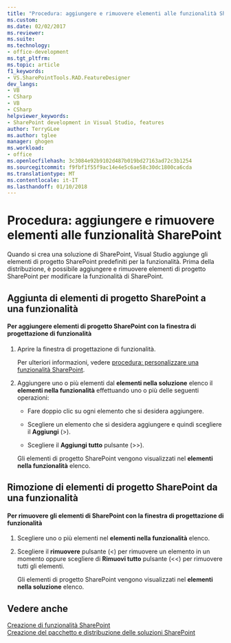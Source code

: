 ```yaml
---
title: "Procedura: aggiungere e rimuovere elementi alle funzionalità SharePoint | Documenti Microsoft"
ms.custom: 
ms.date: 02/02/2017
ms.reviewer: 
ms.suite: 
ms.technology:
- office-development
ms.tgt_pltfrm: 
ms.topic: article
f1_keywords:
- VS.SharePointTools.RAD.FeatureDesigner
dev_langs:
- VB
- CSharp
- VB
- CSharp
helpviewer_keywords:
- SharePoint development in Visual Studio, features
author: TerryGLee
ms.author: tglee
manager: ghogen
ms.workload:
- office
ms.openlocfilehash: 3c3084e92b9102d487b019bd27163ad72c3b1254
ms.sourcegitcommit: f9fbf1f55f9ac14e4e5c6ae58c30dc1800ca6cda
ms.translationtype: MT
ms.contentlocale: it-IT
ms.lasthandoff: 01/10/2018
---
```

# <a name="how-to-add-and-remove-items-to-sharepoint-features"></a>Procedura: aggiungere e rimuovere elementi alle funzionalità SharePoint
  Quando si crea una soluzione di SharePoint, Visual Studio aggiunge gli elementi di progetto SharePoint predefiniti per la funzionalità. Prima della distribuzione, è possibile aggiungere e rimuovere elementi di progetto SharePoint per modificare la funzionalità di SharePoint.  
  
## <a name="adding-sharepoint-project-items-to-a-feature"></a>Aggiunta di elementi di progetto SharePoint a una funzionalità  
  
#### <a name="to-add-sharepoint-project-items-with-the-feature-designer"></a>Per aggiungere elementi di progetto SharePoint con la finestra di progettazione di funzionalità  
  
1.  Aprire la finestra di progettazione di funzionalità.  
  
     Per ulteriori informazioni, vedere [procedura: personalizzare una funzionalità SharePoint](../sharepoint/how-to-customize-a-sharepoint-feature.md).  
  
2.  Aggiungere uno o più elementi dal **elementi nella soluzione** elenco il **elementi nella funzionalità** effettuando uno o più delle seguenti operazioni:  
  
    -   Fare doppio clic su ogni elemento che si desidera aggiungere.  
  
    -   Scegliere un elemento che si desidera aggiungere e quindi scegliere il **Aggiungi** (>).  
  
    -   Scegliere il **Aggiungi tutto** pulsante (>>).  
  
     Gli elementi di progetto SharePoint vengono visualizzati nel **elementi nella funzionalità** elenco.  
  
## <a name="removing-sharepoint-project-items-from-a-feature"></a>Rimozione di elementi di progetto SharePoint da una funzionalità  
  
#### <a name="to-remove-sharepoint-items-with-the-feature-designer"></a>Per rimuovere gli elementi di SharePoint con la finestra di progettazione di funzionalità  
  
1.  Scegliere uno o più elementi nel **elementi nella funzionalità** elenco.  
  
2.  Scegliere il **rimuovere** pulsante (<) per rimuovere un elemento in un momento oppure scegliere di **Rimuovi tutto** pulsante (<<) per rimuovere tutti gli elementi.  
  
     Gli elementi di progetto SharePoint vengono visualizzati nel **elementi nella soluzione** elenco.  
  
## <a name="see-also"></a>Vedere anche  
 [Creazione di funzionalità SharePoint](../sharepoint/creating-sharepoint-features.md)   
 [Creazione del pacchetto e distribuzione delle soluzioni SharePoint](../sharepoint/packaging-and-deploying-sharepoint-solutions.md)  
  
  